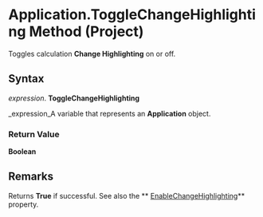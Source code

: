 
# Application.ToggleChangeHighlighting Method (Project)

Toggles calculation  **Change Highlighting** on or off.


## Syntax

 _expression_. **ToggleChangeHighlighting**

 _expression_A variable that represents an  **Application** object.


### Return Value

 **Boolean**


## Remarks

Returns  **True** if successful. See also the ** [EnableChangeHighlighting](68365e16-6746-9ee6-9462-f9b076f986c6.md)** property.

